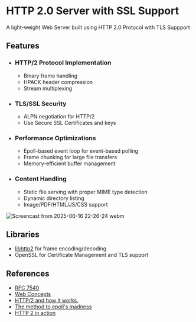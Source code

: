 # HTTP 2.0 Server with SSL Support
A light-weight Web Server built using HTTP 2.0 Protocol with TLS Suppport

## Features
- ### HTTP/2 Protocol Implementation
  - Binary frame handling
  - HPACK header compression
  - Stream multiplexing

- ### TLS/SSL Security
  - ALPN negotiation for HTTP/2
  - Use Secure SSL Certificates and keys

- ### Performance Optimizations
  - Epoll-based event loop for event-based polling
  - Frame chunking for large file transfers
  - Memory-efficient buffer management

- ### Content Handling
  - Static file serving with proper MIME type detection
  - Dynamic directory listing
  - Image/PDF/HTML/JS/CSS support

![Screencast from 2025-06-16 22-26-24 webm](https://github.com/user-attachments/assets/04a0b186-d621-407f-8cb9-6ee3d857ab07)

## Libraries
- [libhttp2](https://github.com/chronos-tachyon/libhttp2) for frame encoding/decoding
- OpenSSL for Certificate Management and TLS support

## References
- [RFC 7540](https://datatracker.ietf.org/doc/html/rfc7540)
- [Web Concepts](https://webconcepts.info/concepts/)
- [HTTP/2 and how it works.](https://cabulous.medium.com/http-2-and-how-it-works-9f645458e4b2)
- [The method to epoll's madness](https://copyconstruct.medium.com/the-method-to-epolls-madness-d9d2d6378642)
- [HTTP 2 in action](https://dl.ebooksworld.ir/motoman/Manning.HTTP2.in.Action.www.EBooksWorld.ir.pdf)
